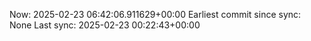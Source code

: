 Now: 2025-02-23 06:42:06.911629+00:00 Earliest commit since sync: None Last sync: 2025-02-23 00:22:43+00:00
